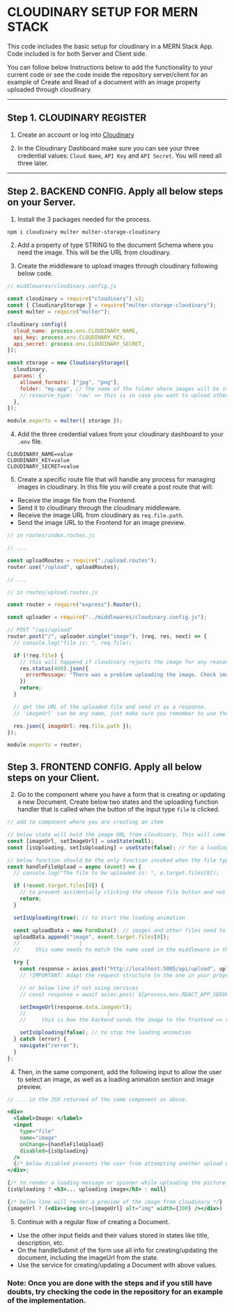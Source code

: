 # CLOUDINARY SETUP FOR MERN STACK

This code includes the basic setup for cloudinary in a MERN Stack App.
Code included is for both Server and Client side.

You can follow below Instructions below to add the functionality to your current code or see the code inside the repository server/client for an example of Create and Read of a document with an image property uploaded through cloudinary.

***

## Step 1. CLOUDINARY REGISTER

1. Create an account or log into [Cloudinary](https://cloudinary.com/)

2. In the Cloudinary Dashboard make sure you can see your three credential values: `Cloud Name`, `API Key` and `API Secret`. You will need all three later.

***

## Step 2. BACKEND CONFIG. Apply all below steps on your Server.

1. Install the 3 packages needed for the process.

```bash
npm i cloudinary multer multer-storage-cloudinary
```

2. Add a property of type STRING to the document Schema where you need the image. This will be the URL from cloudinary.

3. Create the middleware to upload images through cloudinary following below code.

```javascript
// middlewares/cloudinary.config.js

const cloudinary = require("cloudinary").v2;
const { CloudinaryStorage } = require("multer-storage-cloudinary");
const multer = require("multer");

cloudinary.config({
  cloud_name: process.env.CLOUDINARY_NAME,
  api_key: process.env.CLOUDINARY_KEY,
  api_secret: process.env.CLOUDINARY_SECRET,
});

const storage = new CloudinaryStorage({
  cloudinary,
  params: {
    allowed_formats: ["jpg", "png"],
    folder: "my-app", // The name of the folder where images will be stored in cloudinary
    // resource_type: 'raw' => this is in case you want to upload other type of files, not just images
  },
});

module.exports = multer({ storage });
```

4. Add the three credential values from your cloudinary dashboard to your `.env` file.

```.env
CLOUDINARY_NAME=value
CLOUDINARY_KEY=value
CLOUDINARY_SECRET=value
```

5. Create a specific route file that will handle any process for managing images in cloudinary. In this file you will create a post route that will:
  - Receive the image file from the Frontend.
  - Send it to cloudinary through the cloudinary middleware.
  - Receive the image URL from cloudinary as `req.file.path`.
  - Send the image URL to the Frontend for an image preview.

```javascript
// in routes/index.routes.js

// ...

const uploadRoutes = require("./upload.routes");
router.use("/upload", uploadRoutes);

// ...
```

```javascript
// in routes/upload.routes.js

const router = require("express").Router();

const uploader = require("../middlewares/cloudinary.config.js");

// POST "/api/upload"
router.post("/", uploader.single("image"), (req, res, next) => {
  // console.log("file is: ", req.file);

  if (!req.file) {
    // this will happend if cloudinary rejects the image for any reason
    res.status(400).json({
      errorMessage: "There was a problem uploading the image. Check image format and size."
    })
    return;
  }

  // get the URL of the uploaded file and send it as a response.
  // 'imageUrl' can be any name, just make sure you remember to use the same when accessing it on the frontend (response.data.imageUrl)

  res.json({ imageUrl: req.file.path });
});

module.exports = router;
```

## Step 3. FRONTEND CONFIG. Apply all below steps on your Client.

2. Go to the component where you have a form that is creating or updating a new Document. Create below two states and the uploading function handler that is called when the button of the input type `file` is clicked.

```javascript
// add to component where you are creating an item

// below state will hold the image URL from cloudinary. This will come from the backend.
const [imageUrl, setImageUrl] = useState(null); 
const [isUploading, setIsUploading] = useState(false); // for a loading animation effect

// below function should be the only function invoked when the file type input changes => onChange={handleFileUpload}
const handleFileUpload = async (event) => {
  // console.log("The file to be uploaded is: ", e.target.files[0]);

  if (!event.target.files[0]) {
    // to prevent accidentally clicking the choose file button and not selecting a file
    return;
  }

  setIsUploading(true); // to start the loading animation

  const uploadData = new FormData(); // images and other files need to be sent to the backend in a FormData
  uploadData.append("image", event.target.files[0]);
  //                   |
  //     this name needs to match the name used in the middleware in the backend => uploader.single("image")

  try {
    const response = axios.post("http://localhost:5005/api/upload", uploadData)
    // !IMPORTANT: Adapt the request structure to the one in your proyect (services, .env, auth, etc...)

    // or below line if not using services
    // const response = await axios.post(`${process.env.REACT_APP_SERVER_URL}/upload`, uploadData)

    setImageUrl(response.data.imageUrl);
    //                          |
    //     this is how the backend sends the image to the frontend => res.json({ imageUrl: req.file.path });

    setIsUploading(false); // to stop the loading animation
  } catch (error) {
    navigate("/error");
  }
};
```

4. Then, in the same component, add the following input to allow the user to select an image, as well as a loading animation section and image preview.

```jsx
// ... in the JSX returned of the same component as above.

<div>
  <label>Image: </label>
  <input
    type="file"
    name="image"
    onChange={handleFileUpload}
    disabled={isUploading}
  />
  {/* below disabled prevents the user from attempting another upload while one is already happening */}
</div>;

{/* to render a loading message or spinner while uploading the picture */}
{isUploading ? <h3>... uploading image</h3> : null}

{/* below line will render a preview of the image from cloudinary */}
{imageUrl ? (<div><img src={imageUrl} alt="img" width={200} /></div>) : null;}
```

5. Continue with a regular flow of creating a Document.

- Use the other input fields and their values stored in states like title, description, etc.
- On the handleSubmit of the form use all info for creating/updating the document, including the imageUrl from the state.
- Use the service for creating/updating a Document with above values.

### Note: Once you are done with the steps and if you still have doubts, try checking the code in the repository for an example of the implementation.